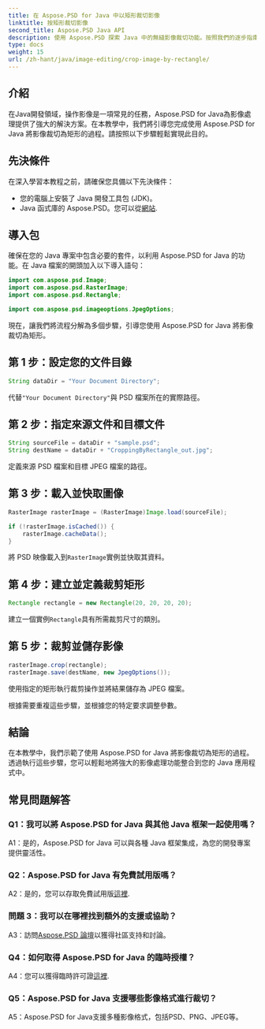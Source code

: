 ```yaml
---
title: 在 Aspose.PSD for Java 中以矩形裁切影像
linktitle: 按矩形裁切影像
second_title: Aspose.PSD Java API
description: 使用 Aspose.PSD 探索 Java 中的無縫影像裁切功能。按照我們的逐步指南，使用 Aspose.PSD for Java 輕鬆裁切影像。
type: docs
weight: 15
url: /zh-hant/java/image-editing/crop-image-by-rectangle/
---
```

## 介紹

在Java開發領域，操作影像是一項常見的任務，Aspose.PSD for Java為影像處理提供了強大的解決方案。在本教學中，我們將引導您完成使用 Aspose.PSD for Java 將影像裁切為矩形的過程。請按照以下步驟輕鬆實現此目的。

## 先決條件

在深入學習本教程之前，請確保您具備以下先決條件：

- 您的電腦上安裝了 Java 開發工具包 (JDK)。
- Java 函式庫的 Aspose.PSD。您可以從[網站](https://releases.aspose.com/psd/java/).

## 導入包

確保在您的 Java 專案中包含必要的套件，以利用 Aspose.PSD for Java 的功能。在 Java 檔案的開頭加入以下導入語句：

```java
import com.aspose.psd.Image;
import com.aspose.psd.RasterImage;
import com.aspose.psd.Rectangle;

import com.aspose.psd.imageoptions.JpegOptions;
```

現在，讓我們將流程分解為多個步驟，引導您使用 Aspose.PSD for Java 將影像裁切為矩形。

## 第 1 步：設定您的文件目錄

```java
String dataDir = "Your Document Directory";
```

代替`"Your Document Directory"`與 PSD 檔案所在的實際路徑。

## 第 2 步：指定來源文件和目標文件

```java
String sourceFile = dataDir + "sample.psd";
String destName = dataDir + "CroppingByRectangle_out.jpg";
```

定義來源 PSD 檔案和目標 JPEG 檔案的路徑。

## 第 3 步：載入並快取圖像

```java
RasterImage rasterImage = (RasterImage)Image.load(sourceFile);

if (!rasterImage.isCached()) {
    rasterImage.cacheData();
}
```

將 PSD 映像載入到`RasterImage`實例並快取其資料。

## 第 4 步：建立並定義裁剪矩形

```java
Rectangle rectangle = new Rectangle(20, 20, 20, 20);
```

建立一個實例`Rectangle`具有所需裁剪尺寸的類別。

## 第 5 步：裁剪並儲存影像

```java
rasterImage.crop(rectangle);
rasterImage.save(destName, new JpegOptions());
```

使用指定的矩形執行裁剪操作並將結果儲存為 JPEG 檔案。

根據需要重複這些步驟，並根據您的特定要求調整參數。

## 結論

在本教學中，我們示範了使用 Aspose.PSD for Java 將影像裁切為矩形的過程。透過執行這些步驟，您可以輕鬆地將強大的影像處理功能整合到您的 Java 應用程式中。

## 常見問題解答

### Q1：我可以將 Aspose.PSD for Java 與其他 Java 框架一起使用嗎？

A1：是的，Aspose.PSD for Java 可以與各種 Java 框架集成，為您的開發專案提供靈活性。

### Q2：Aspose.PSD for Java 有免費試用版嗎？

 A2：是的，您可以存取免費試用版[這裡](https://releases.aspose.com/).

### 問題 3：我可以在哪裡找到額外的支援或協助？

 A3：訪問[Aspose.PSD 論壇](https://forum.aspose.com/c/psd/34)以獲得社區支持和討論。

### Q4：如何取得 Aspose.PSD for Java 的臨時授權？

 A4：您可以獲得臨時許可證[這裡](https://purchase.aspose.com/temporary-license/).

### Q5：Aspose.PSD for Java 支援哪些影像格式進行裁切？

A5：Aspose.PSD for Java支援多種影像格式，包括PSD、PNG、JPEG等。